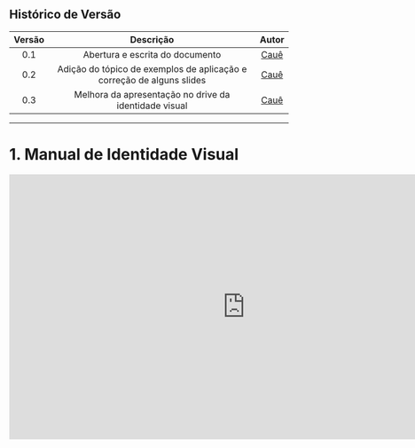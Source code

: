 ## Histórico de Versão

| <center>Versão</center> | <center>Descrição</center> | <center>Autor</center> |
| :----: | :-------: | :---: |
| 0.1 | Abertura e escrita do documento | [Cauê](https://github.com/caue96) |
| 0.2 | Adição do tópico de exemplos de aplicação e correção de alguns slides | [Cauê](https://github.com/caue96) |
| 0.3 | Melhora da apresentação no drive da identidade visual | [Cauê](https://github.com/caue96) |

---

# 1. Manual de Identidade Visual

<iframe src="https://docs.google.com/presentation/d/1iH_YFzXy1CILAsJeYSfHFU8WIj9WF_VDsVCB9HZe-gs/embed?start=false&loop=false&delayms=5000&slide=id.p"frameborder="0" width="850" height="478" allowfullscreen="true" mozallowfullscreen="true" webkitallowfullscreen="true"></iframe>
